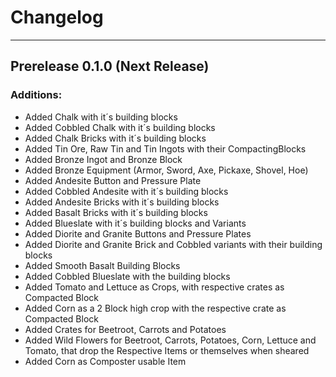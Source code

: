 # Changelog
___
## Prerelease 0.1.0 (Next Release)
### Additions:
+ Added Chalk with it´s building blocks
+ Added Cobbled Chalk with it´s building blocks
+ Added Chalk Bricks with it´s building blocks
+ Added Tin Ore, Raw Tin and Tin Ingots with their CompactingBlocks
+ Added Bronze Ingot and Bronze Block
+ Added Bronze Equipment (Armor, Sword, Axe, Pickaxe, Shovel, Hoe) 
+ Added Andesite Button and Pressure Plate
+ Added Cobbled Andesite with it´s building blocks
+ Added Andesite Bricks with it´s building blocks
+ Added Basalt Bricks with it´s building blocks
+ Added Blueslate with it´s building blocks and Variants
+ Added Diorite and Granite Buttons and Pressure Plates
+ Added Diorite and Granite Brick and Cobbled variants with their building blocks
+ Added Smooth Basalt Building Blocks
+ Added Cobbled Blueslate with the building blocks
+ Added Tomato and Lettuce as Crops, with respective crates as Compacted Block
+ Added Corn as a 2 Block high crop with the respective crate as Compacted Block
+ Added Crates for Beetroot, Carrots and Potatoes
+ Added Wild Flowers for Beetroot, Carrots, Potatoes, Corn, Lettuce and Tomato, that drop the Respective Items or themselves when sheared
+ Added Corn as Composter usable Item